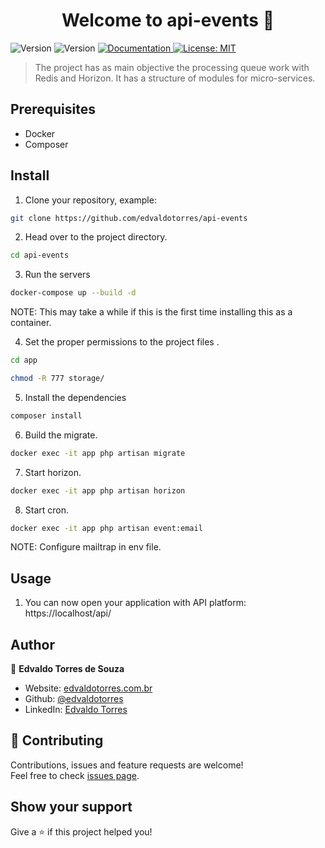 <h1 align="center">Welcome to api-events 👋</h1>
<p>
  <img alt="Version" src="https://img.shields.io/badge/php-7.4-blue.svg?cacheSeconds=2592000" />
  <img alt="Version" src="https://img.shields.io/badge/laravel-8.0-red.svg?cacheSeconds=2592000" />
  <a href="https://documenter.getpostman.com/view/13040502/UzBjrney#c3212110-5be6-45bd-b000-95c6538746ca" target="_blank">
    <img alt="Documentation" src="https://img.shields.io/badge/documentation-yes-brightgreen.svg" />
  </a>
  <a href="#" target="_blank">
    <img alt="License: MIT" src="https://img.shields.io/badge/License-MIT-yellow.svg" />
  </a>
</p>

> The project has as main objective the processing queue work with Redis and Horizon. It has a structure of modules for micro-services.

## Prerequisites

* Docker
* Composer

## Install

1. Clone your repository, example:

```sh
git clone https://github.com/edvaldotorres/api-events
```
2. Head over to the project directory.

```sh
cd api-events
```
3. Run the servers

```sh
docker-compose up --build -d
```
NOTE: This may take a while if this is the first time installing this as a container.

4. Set the proper permissions to the project files .

```sh
cd app
```
```sh
chmod -R 777 storage/
```
5. Install the dependencies

```sh
composer install
```
6. Build the migrate.

```sh
docker exec -it app php artisan migrate
```

7. Start horizon.

```sh
docker exec -it app php artisan horizon
```

8. Start cron.

```sh
docker exec -it app php artisan event:email  
```

NOTE: Configure mailtrap in env file.

## Usage

1. You can now open your application with API platform: https://localhost/api/

## Author

👤 **Edvaldo Torres de Souza**

* Website: [edvaldotorres.com.br](https://edvaldotorres.com.br/)
* Github: [@edvaldotorres](https://github.com/edvaldotorres)
* LinkedIn: [Edvaldo Torres](https://www.linkedin.com/in/edvaldo-torres-189894150/)

## 🤝 Contributing

Contributions, issues and feature requests are welcome!<br />Feel free to check [issues page](https://github.com/edvaldotorres/api-events/issues). 

## Show your support

Give a ⭐️ if this project helped you!
